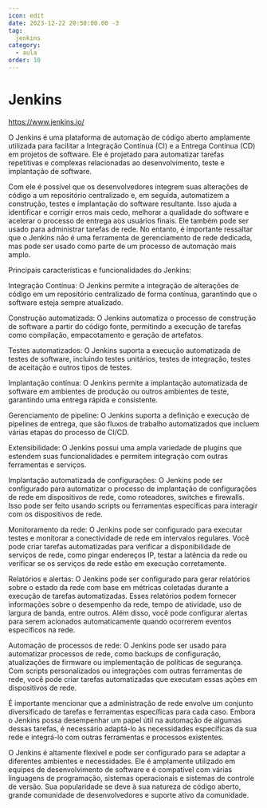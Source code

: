 ```yaml
---
icon: edit
date: 2023-12-22 20:50:00.00 -3
tag:
  jenkins
category:
  - aula
order: 10
---
```


# Jenkins


https://www.jenkins.io/



O Jenkins é uma plataforma de automação de código aberto amplamente utilizada para facilitar a Integração Contínua (CI) e a Entrega Contínua (CD) em projetos de software. Ele é projetado para automatizar tarefas repetitivas e complexas relacionadas ao desenvolvimento, teste e implantação de software.

Com ele é possível que os desenvolvedores integrem suas alterações de código a um repositório centralizado e, em seguida, automatizem a construção, testes e implantação do software resultante. Isso ajuda a identificar e corrigir erros mais cedo, melhorar a qualidade do software e acelerar o processo de entrega aos usuários finais. Ele também pode ser usado para administrar tarefas de rede. No entanto, é importante ressaltar que o Jenkins não é uma ferramenta de gerenciamento de rede dedicada, mas pode ser usado como parte de um processo de automação mais amplo.

Principais características e funcionalidades do Jenkins:

Integração Contínua: O Jenkins permite a integração de alterações de código em um repositório centralizado de forma contínua, garantindo que o software esteja sempre atualizado.

Construção automatizada: O Jenkins automatiza o processo de construção de software a partir do código fonte, permitindo a execução de tarefas como compilação, empacotamento e geração de artefatos.

Testes automatizados: O Jenkins suporta a execução automatizada de testes de software, incluindo testes unitários, testes de integração, testes de aceitação e outros tipos de testes.

Implantação contínua: O Jenkins permite a implantação automatizada de software em ambientes de produção ou outros ambientes de teste, garantindo uma entrega rápida e consistente.

Gerenciamento de pipeline: O Jenkins suporta a definição e execução de pipelines de entrega, que são fluxos de trabalho automatizados que incluem várias etapas do processo de CI/CD.

Extensibilidade: O Jenkins possui uma ampla variedade de plugins que estendem suas funcionalidades e permitem integração com outras ferramentas e serviços.

Implantação automatizada de configurações: O Jenkins pode ser configurado para automatizar o processo de implantação de configurações de rede em dispositivos de rede, como roteadores, switches e firewalls. Isso pode ser feito usando scripts ou ferramentas específicas para interagir com os dispositivos de rede.

Monitoramento da rede: O Jenkins pode ser configurado para executar testes e monitorar a conectividade de rede em intervalos regulares. Você pode criar tarefas automatizadas para verificar a disponibilidade de serviços de rede, como pingar endereços IP, testar a latência da rede ou verificar se os serviços de rede estão em execução corretamente.

Relatórios e alertas: O Jenkins pode ser configurado para gerar relatórios sobre o estado da rede com base em métricas coletadas durante a execução de tarefas automatizadas. Esses relatórios podem fornecer informações sobre o desempenho da rede, tempo de atividade, uso de largura de banda, entre outros. Além disso, você pode configurar alertas para serem acionados automaticamente quando ocorrerem eventos específicos na rede.

Automação de processos de rede: O Jenkins pode ser usado para automatizar processos de rede, como backups de configuração, atualizações de firmware ou implementação de políticas de segurança. Com scripts personalizados ou integrações com outras ferramentas de rede, você pode criar tarefas automatizadas que executam essas ações em dispositivos de rede.

É importante mencionar que a administração de rede envolve um conjunto diversificado de tarefas e ferramentas específicas para cada caso. Embora o Jenkins possa desempenhar um papel útil na automação de algumas dessas tarefas, é necessário adaptá-lo às necessidades específicas da sua rede e integrá-lo com outras ferramentas e processos existentes.

O Jenkins é altamente flexível e pode ser configurado para se adaptar a diferentes ambientes e necessidades. Ele é amplamente utilizado em equipes de desenvolvimento de software e é compatível com várias linguagens de programação, sistemas operacionais e sistemas de controle de versão. Sua popularidade se deve à sua natureza de código aberto, grande comunidade de desenvolvedores e suporte ativo da comunidade.
